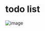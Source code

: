 # todo list

![image](https://user-images.githubusercontent.com/27241074/194784348-59058035-0985-4227-9b91-4a6b2a035300.png)
